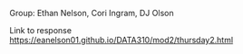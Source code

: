 Group: Ethan Nelson, Cori Ingram, DJ Olson

Link to response
https://eanelson01.github.io/DATA310/mod2/thursday2.html